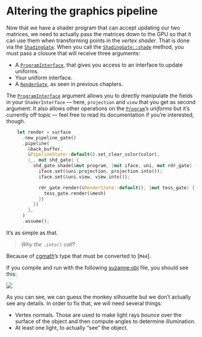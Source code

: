 # Altering the graphics pipeline

Now that we have a shader program that can accept updating our two matrices, we need to actually
pass the matrices down to the GPU so that it can use them when transforming points in the _vertex
shader_. That is done via the [`ShadingGate`]. When you call the [`ShadingGate::shade`] method,
you must pass a closure that will receive three arguments:

- A [`ProgramInterface`], that gives you access to an interface to update uniforms.
- Your uniform interface.
- A [`RenderGate`], as seen in previous chapters.

The [`ProgramInterface`] argument allows you to directly manipulate the fields in your
`ShaderInterface` — here, `projection` and `view` that you get as second argument. It also allows
other operations on the [`Program`]’s _uniforms_ but it’s currently off topic — feel free to read
its documentation if you’re interested, though.

```rust
    let render = surface
      .new_pipeline_gate()
      .pipeline(
        &back_buffer,
        &PipelineState::default().set_clear_color(color),
        |_, mut shd_gate| {
          shd_gate.shade(&mut program, |mut iface, uni, mut rdr_gate| {
            iface.set(&uni.projection, projection.into());
            iface.set(&uni.view, view.into());

            rdr_gate.render(&RenderState::default(), |mut tess_gate| {
              tess_gate.render(&mesh)
            })
          })
        },
      )
      .assume();
```

It’s as simple as that.

> _Why the `.into()` call_?

Because of [cgmath]’s type that must be converted to [`M44`].

If you compile and run with the following
[suzanne.obj](https://phaazon.net/media/uploads/suzanne.obj) file, you should see this:

![](imgs/suzanne_flat.png)

As you can see, we can guess the monkey silhouette but we don’t actually see any details. In order
to fix that, we will need several things:

- Vertex normals. Those are used to make light rays _bounce_ over the surface of the object and then
  compute angles to determine illumination.
- At least one light, to actually “see” the object.

[`ShadingGate`]: https://docs.rs/luminance/latest/luminance/pipeline/struct.ShadingGate.html
[`ShadingGate::shade`]: https://docs.rs/luminance/latest/luminance/pipeline/struct.ShadingGate.html#method.shade
[`Program`]: https://docs.rs/luminance/latest/luminance/shader/program/struct.Program.html
[`RenderGate`]: https://docs.rs/luminance/latest/luminance/pipeline/struct.RenderGate.html
[cgmath]: https://crates.io/crates/cgmath
[`ProgramInterface`]: https://docs.rs/luminance/latest/luminance/shader/program/struct.ProgramInterface.html
